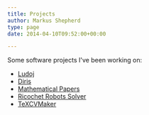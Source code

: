 ```yaml
---
title: Projects
author: Markus Shepherd
type: page
date: 2014-04-10T09:52:00+00:00

---
```

Some software projects I've been working on:

  * [Ludoj][1]
  * [Diris][2]
  * [Mathematical Papers][3]
  * [Ricochet Robots Solver][4]
  * [TeXCVMaker][5]

 [1]: http://localhost:8885/riemannhypothesis.info/projects/ludoj/ "Ludoj"
 [2]: http://localhost:8885/riemannhypothesis.info/projects/diris/ "Diris"
 [3]: http://localhost:8885/riemannhypothesis.info/projects/mathematical-papers/ "Mathematical Papers"
 [4]: http://localhost:8885/riemannhypothesis.info/projects/ricochet-robots-solver/ "Ricochet Robots Solver"
 [5]: http://localhost:8885/riemannhypothesis.info/projects/texcvmaker/ "TeXCVMaker"